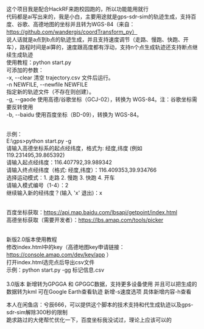 这个项目我是配合HackRF来跑校园跑的，所以功能能用就行<br>
代码都是ai写出来的，我是小白，主要用途就是gps-sdr-sim的轨迹生成，支持百度、谷歌、高德地图的坐标并且转为WGS-84（来自：https://github.com/wandergis/coordTransform_py）<br>
说人话就是a点到b点的轨迹生成，并且支持速度调节（走路、慢跑、快跑、开车），路程时间是ai算的，速度跟高度都有浮动，支持n个点生成轨迹还支持断点继续生成轨迹<br>
使用教程：python start.py<br>
可添加的参数：<br>
  -x, --clear           清空 trajectory.csv 文件后运行。<br>
  -n NEWFILE, --newfile NEWFILE<br>
                        指定新的轨迹文件（不存在则创建）。<br>
  -g, --gaode           使用高德/谷歌坐标（GCJ-02），转换为 WGS-84。注：谷歌坐标需要反转使用<br>
  -b, --baidu           使用百度坐标（BD-09），转换为 WGS-84。<br><br>

  示例：<br>
  E:\gps>python start.py -g<br>
  请输入高德坐标系的起点经纬度，格式为: 经度,纬度 (例如 119.231495,39.865392)<br>
  请输入起点经纬度：116.407792,39.989342<br>
  请输入终点经纬度（格式: 经度,纬度）：116.409353,39.934766<br>
  选择运动模式：1. 走路 2. 慢跑 3. 快跑 4. 开车<br>
  请输入模式编号（1-4）：2<br>
  继续输入新的经纬度？(输入 'x' 退出)：x<br><br>

百度坐标获取：https://api.map.baidu.com/lbsapi/getpoint/index.html<br>
高德坐标获取（需要开发者）：https://lbs.amap.com/tools/picker<br><br>


新版2.0版本使用教程<br>
修改index.html中的key（高德地图key申请链接：https://console.amap.com/dev/key/app  ）<br>
打开index.html选完点后导出csv文件<br>
示例：python start.py -gg 标记信息.csv<br>
<br>
3.0版本
新增转为GPGGA 和 GPGGC数据，支持更多设备使用
并且可以把生成的数据转为kml
可在Google Earth查看轨迹
新增-s速度选项
具体新增内容-h查看

本人在闲鱼店：兮辰666，可以提供这个脚本的技术支持和代生成轨迹以及gps-sdr-sim解除300秒的限制<br>
跪求路过的大佬帮忙优化一下，百度坐标我没试过，理论上应该可以的<br>
